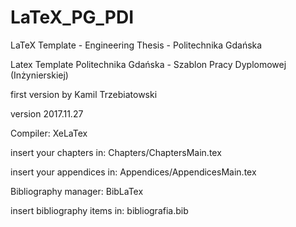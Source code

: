 # LaTeX_PG_PDI
LaTeX Template - Engineering Thesis - Politechnika Gdańska

Latex Template
Politechnika Gdańska - Szablon Pracy Dyplomowej (Inżynierskiej)

first version by Kamil Trzebiatowski

version 2017.11.27

Compiler: XeLaTex

insert your chapters in: Chapters/ChaptersMain.tex

insert your appendices in: Appendices/AppendicesMain.tex

Bibliography manager: BibLaTex

insert bibliography items in: bibliografia.bib
